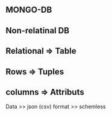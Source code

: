 ## MONGO-DB

## Non-relatinal DB

## Relational => Table

## Rows => Tuples

## columns => Attributs

Data >> json (csv) format >> schemless
